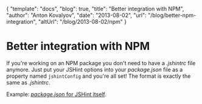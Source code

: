{
  "template": "docs",
  "blog": true,
  "title": "Better integration with NPM",
  "author": "Anton Kovalyov",
  "date": "2013-08-02",
  "url": "/blog/better-npm-integration",
  "altUrl": "/blog/2013-08-02/npm"
}

# Better integration with NPM

If you're working on an NPM package you don't need to have a *.jshintrc*
file anymore. Just put your JSHint options into your *package.json* file
as a property named `jshintConfig` and you're all set! The format
is exactly the same as *.jshintrc*.

Example: [*package.json* for JSHint itself](https://github.com/jshint/jshint/blob/master/package.json#L51).
